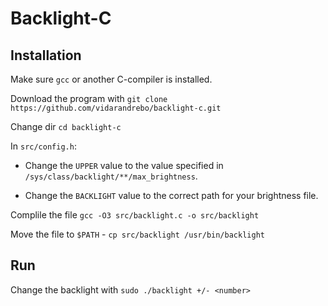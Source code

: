 # Backlight-C

## Installation
Make sure `gcc` or another C-compiler is installed.

Download the program with `git clone https://github.com/vidarandrebo/backlight-c.git`

Change dir `cd backlight-c`

In `src/config.h`:

- Change the `UPPER` value to the value specified in `/sys/class/backlight/**/max_brightness`.

- Change the `BACKLIGHT` value to the correct path for your brightness file.

Complile the file `gcc -O3 src/backlight.c -o src/backlight`

Move the file to `$PATH` - `cp src/backlight /usr/bin/backlight`

## Run
Change the backlight with `sudo ./backlight +/- <number>`
